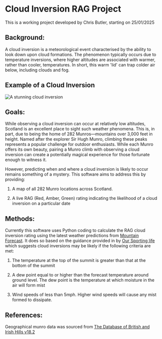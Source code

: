 # Cloud Inversion RAG Project

This is a working project developed by Chris Butler, starting on 25/01/2025

## Background:
A cloud inversion is a meteorological event characterised by the ability to look down upon cloud formations. The phenomenon typically occurs due to temperature inversions, where higher altitudes are associated with warmer, rather than cooler, temperatures. In short, this warm 'lid' can trap colder air below, including clouds and fog. 

## Example of a Cloud Inversion

![A stunning cloud inversion](https://d3teiib5p3f439.cloudfront.net/news/wp-content/uploads/2015/10/1-3.jpg)


## Goals:
While observing a cloud inversion can occur at relatively low altitudes, Scotland is an excellent place to sight such weather phenomena. This is, in part, due to being the home of 282 Munros—mountains over 3,000 feet in height. Named after the explorer Sir Hugh Munro, climbing these peaks represents a popular challenge for outdoor enthusiasts. While each Munro offers its own beauty, pairing a Munro climb with observing a cloud inversion can create a potentially magical experience for those fortunate enough to witness it.

However, predicting when and where a cloud inversion is likely to occur remains something of a mystery. This software aims to address this by providing:

1) A map of all 282 Munro locations across Scotland.


2) A live RAG (Red, Amber, Green) rating indicating the likelihood of a cloud inversion on a particular date

## Methods:

Currently this software uses Python coding to calculate the RAG cloud inversion rating using the latest weather predictions from [Mountain Forecast](https://www.mountain-forecast.com). It does so based on the guidance provided in by [Our Sporting life](https://oursportinglife.co.uk/cloud-inversions-forecast/) which suggests cloud inversions may be likely if the following criteria are met:

1) The temperature at the top of the summit is greater than that at the bottom of the summit

2) A dew point equal to or higher than the forecast temperature around ground level. The dew point is the temperature at which moisture in the air will form mist

3) Wind speeds of less than 5mph. Higher wind speeds will cause any mist formed to dissipate.


## References:

Geographical munro data was sourced from [The Database of British and Irish Hills v18.2](https://www.hills-database.co.uk/downloads.html) 

